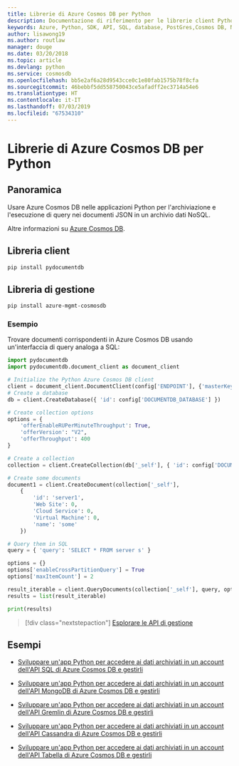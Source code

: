 ```yaml
---
title: Librerie di Azure Cosmos DB per Python
description: Documentazione di riferimento per le librerie client Python per Azure Cosmos DB
keywords: Azure, Python, SDK, API, SQL, database, PostGres,Cosmos DB, NoSQL
author: lisawong19
ms.author: routlaw
manager: douge
ms.date: 03/20/2018
ms.topic: article
ms.devlang: python
ms.service: cosmosdb
ms.openlocfilehash: bb5e2af6a28d9543cce0c1e80fab1575b78f8cfa
ms.sourcegitcommit: 46bebbf5dd558750043ce5afadff2ec3714a54e6
ms.translationtype: HT
ms.contentlocale: it-IT
ms.lasthandoff: 07/03/2019
ms.locfileid: "67534310"
---
```

# <a name="azure-cosmos-db-libraries-for-python"></a>Librerie di Azure Cosmos DB per Python

## <a name="overview"></a>Panoramica

Usare Azure Cosmos DB nelle applicazioni Python per l'archiviazione e l'esecuzione di query nei documenti JSON in un archivio dati NoSQL.

Altre informazioni su [Azure Cosmos DB](https://docs.microsoft.com/azure/cosmos-db/introduction).

## <a name="client-library"></a>Libreria client
 ```bash
pip install pydocumentdb
 ```

## <a name="management-library"></a>Libreria di gestione
```bash
pip install azure-mgmt-cosmosdb
```

### <a name="example"></a>Esempio

Trovare documenti corrispondenti in Azure Cosmos DB usando un'interfaccia di query analoga a SQL:

```python
import pydocumentdb
import pydocumentdb.document_client as document_client

# Initialize the Python Azure Cosmos DB client
client = document_client.DocumentClient(config['ENDPOINT'], {'masterKey': config['MASTERKEY']})
# Create a database
db = client.CreateDatabase({ 'id': config['DOCUMENTDB_DATABASE'] })

# Create collection options
options = {
    'offerEnableRUPerMinuteThroughput': True,
    'offerVersion': "V2",
    'offerThroughput': 400
}

# Create a collection
collection = client.CreateCollection(db['_self'], { 'id': config['DOCUMENTDB_COLLECTION'] }, options)

# Create some documents
document1 = client.CreateDocument(collection['_self'],
    { 
        'id': 'server1',
        'Web Site': 0,
        'Cloud Service': 0,
        'Virtual Machine': 0,
        'name': 'some' 
    })

# Query them in SQL
query = { 'query': 'SELECT * FROM server s' }    

options = {} 
options['enableCrossPartitionQuery'] = True
options['maxItemCount'] = 2

result_iterable = client.QueryDocuments(collection['_self'], query, options)
results = list(result_iterable)

print(results)
```
> [!div class="nextstepaction"]
> [Esplorare le API di gestione](/python/api/overview/azure/cosmosdb/management)

## <a name="samples"></a>Esempi

* [Sviluppare un'app Python per accedere ai dati archiviati in un account dell'API SQL di Azure Cosmos DB e gestirli](https://github.com/Azure-Samples/azure-cosmos-db-python-getting-started.git)

* [Sviluppare un'app Python per accedere ai dati archiviati in un account dell'API MongoDB di Azure Cosmos DB e gestirli](https://github.com/Azure-Samples/CosmosDB-Flask-Mongo-Sample.git)

* [Sviluppare un'app Python per accedere ai dati archiviati in un account dell'API Gremlin di Azure Cosmos DB e gestirli](https://github.com/Azure-Samples/azure-cosmos-db-graph-python-getting-started.git)

* [Sviluppare un'app Python per accedere ai dati archiviati in un account dell'API Cassandra di Azure Cosmos DB e gestirli](https://github.com/Azure-Samples/azure-cosmos-db-cassandra-python-getting-started.git)

* [Sviluppare un'app Python per accedere ai dati archiviati in un account dell'API Tabella di Azure Cosmos DB e gestirli](https://github.com/Azure-Samples/storage-python-getting-started.git)


